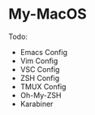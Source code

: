 # My-MacOS

Todo:
* Emacs Config
* Vim Config
* VSC Config
* ZSH Config
* TMUX Config
* Oh-My-ZSH
* Karabiner
